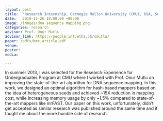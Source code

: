 ```yaml
---
layout: post
title:  "Research Internship, Carnegie Mellon University (CMU), USA, Summer 2013"
date:   2019-12-26 18:00:00 +00:00
image: /images/dna sequence mapping.png
categories: research
advisor: Prof. Onur Mutlu
advisor_link: https://people.inf.ethz.ch/omutlu/
paper: /pdfs/bmc_article.pdf
venue: 
poster: 
media: 

---
```

In summer 2013, I was selected for the Research Experience for Undergraduates Program at CMU where I worked with Prof. Onur Mutlu on improving the state-of-the-art algorithm for DNA sequence mapping. In this work, we designed an optimal algorithm for hash-based mappers based on the idea of heterogeneous seeds and achieved ~15X reduction in mapping cost, while increasing memory usage by only ~1.5% compared to state-of-the-art mappers like mrFAST. Our paper on this work, unfortunately, didn’t get accepted as similar research was published around the same time and it taught me about the more humble side of research.
